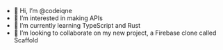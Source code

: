 - 👋 Hi, I’m @codeiqne
- 👀 I’m interested in making APIs
- 🌱 I’m currently learning TypeScript and Rust
- 💞️ I’m looking to collaborate on my new project, a Firebase clone called Scaffold
<!--- 📫 How to reach me ...-->

<!---
codeiqne/codeiqne is a ✨ special ✨ repository because its `README.md` (this file) appears on your GitHub profile.
You can click the Preview link to take a look at your changes.
--->
